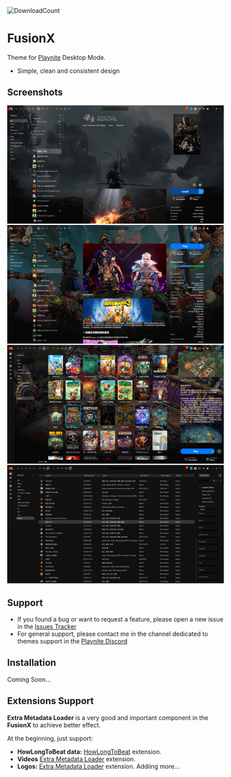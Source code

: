 ![DownloadCount](https://img.shields.io/github/downloads/sakasakiking/FusionX/total.svg)

# FusionX
 Theme for [Playnite](https://github.com/JosefNemec/Playnite) Desktop Mode.
- Simple, clean and consistent design

## Screenshots
![Screenshot](https://github.com/sakasakiking/FusionX/blob/9c130e11218de7a15848df6c4326da6099fd864d/Screenshots/Screenshots01.jpg)
![Screenshot](https://github.com/sakasakiking/FusionX/blob/9c130e11218de7a15848df6c4326da6099fd864d/Screenshots/Screenshots02.jpg)
![Screenshot](https://github.com/sakasakiking/FusionX/blob/9c130e11218de7a15848df6c4326da6099fd864d/Screenshots/Screenshots03.jpg)
![Screenshot](https://github.com/sakasakiking/FusionX/blob/9c130e11218de7a15848df6c4326da6099fd864d/Screenshots/Screenshots04.jpg)

## Support
- If you found a bug or want to request a feature, please open a new issue in the [Issues Tracker](https://github.com/sakasakiking/FusionX/issues)
- For general support, please contact me in the channel dedicated to themes support in the [Playnite Discord](https://discord.com/channels/365863063296933888/808419347105447957)

## Installation

Coming Soon...

## Extensions Support

**Extra Metadata Loader** is a very good and important component in the **FusionX** to achieve better effect.

At the beginning, just support:
- **HowLongToBeat data:** [HowLongToBeat](https://playnite.link/addons.html#playnite-howlongtobeat-plugin) extension.
- **Videos** [Extra Metadata Loader](https://playnite.link/addons.html#ExtraMetadataLoader_705fdbca-e1fc-4004-b839-1d040b8b4429) extension.
- **Logos:** [Extra Metadata Loader](https://playnite.link/addons.html#ExtraMetadataLoader_705fdbca-e1fc-4004-b839-1d040b8b4429) extension.
Addiing more...




